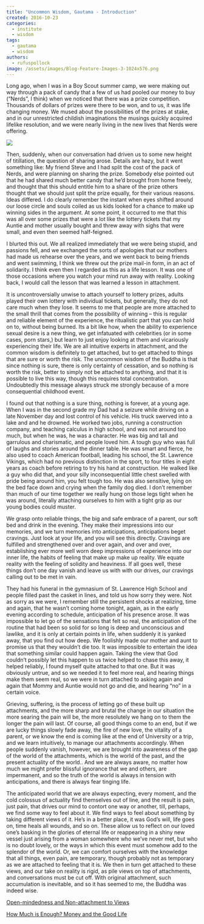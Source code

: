 ```yaml
---
title: "Uncommon Wisdom, Gautama - Introduction"
created: 2016-10-23
categories: 
  - institute
  - wisdom
tags: 
  - gautama
  - wisdom
authors: 
  - rufuspollock
image: /assets/images/Blog-Feature-Images-3-1024x576.png
---
```


Long ago, when I was in a Boy Scout summer camp, we were making out way through a pack of candy that a few of us had pooled our money to buy (“Nerds”, I think) when we noticed that there was a prize competition. Thousands of dollars of prizes were there to be won, and to us, it was life changing money. We mused about the possibilities of the prizes at stake, and in our unrestricted childish imaginations the musings quickly acquired lifelike resolution, and we were nearly living in the new lives that Nerds were offering.

![](/assets/images/non-attachment.png)

Then, suddenly, when our conversation had driven us to some new height of titillation, the question of sharing arose. Details are hazy, but it went something like: My friend Steve and I had split the cost of the pack of Nerds, and were planning on sharing the prize. Somebody else pointed out that he had shared much better candy that he’d brought from home freely, and thought that this should entitle him to a share of the prize others thought that we should just split the prize equally, for their various reasons. Ideas differed. I do clearly remember the instant when eyes shifted around our loose circle and souls coiled as us kids looked for a chance to make up winning sides in the argument. At some point, it occurred to me that this was all over some prizes that were a lot like the lottery tickets that my Auntie and mother usually bought and threw away with sighs that were small, and even then seemed half-feigned.

I blurted this out. We all realized immediately that we were being stupid, and passions fell, and we exchanged the sorts of apologies that our mothers had made us rehearse over the years, and we went back to being friends and went swimming, I think we threw out the prize mail-in form, in an act of solidarity. I think even then I regarded as this as a life lesson. It was one of those occasions where you watch your mind run away with reality. Looking back, I would call the lesson that was learned a lesson in attachment.

It is uncontroversially unwise to attach yourself to lottery prizes, adults played their own lottery with individual tickets, but generally, they do not care much when they lose. It seems to me that people are more attached to the small thrill that comes from the possibility of winning – this is regular and reliable element of the experience, the ritualistic part that you can hold on to, without being burned. Its a bit like how, when the ability to experience sexual desire is a new thing, we get infatuated with celebrities (or in some cases, porn stars,) but learn to just enjoy looking at them and vicariously experiencing their life. We are all intuitive experts in attachment, and the common wisdom is definitely to get attached, but to get attached to things that are sure or worth the risk. The uncommon wisdom of the Buddha is that since nothing is sure, there is only certainty of cessation, and so nothing is worth the risk, better to simply not be attached to anything, and that it is possible to live this way, though this requires total concentration. Undoubtedly this message always struck me strongly because of a more consequential childhood event.

I found out that nothing is a sure thing, nothing is forever, at a young age. When I was in the second grade my Dad had a seizure while driving on a late November day and lost control of his vehicle. His truck swerved into a lake and and he drowned. He worked two jobs, running a construction company, and teaching calculus in high school, and was not around too much, but when he was, he was a character. He was big and tall and garrulous and charismatic, and people loved him. A tough guy who was full of laughs and stories around the dinner table. He was smart and fierce, he also used to coach American football, leading his school, the St. Lawrence Vikings, which had no previous distinction in the sport, to four titles in eight years as coach before retiring to try his hand at construction. He walked like a guy who did that, and your silly inconsequential little chest swelled with pride being around him, you felt tough too. He was also sensitive, lying on the bed face down and crying when the family dog died. I don’t remember than much of our time together we really hung on those legs tight when he was around, literally attaching ourselves to him with a tight grip as our young bodies could muster.

We grasp onto reliable things, the big and safe embrace of a parent, our soft bed and drink in the evening. They make their impressions into our memories, and we turn memories into anticipations, anticipations beget cravings. Just look at your life, and you will see this directly. Cravings are fulfilled and strengthened over and over again, and over and over, establishing ever more well worn deep impressions of experience into our inner life, the habits of feeling that make up make up reality. We equate reality with the feeling of solidity and heaviness. If all goes well, these things don’t one day vanish and leave us with with our drives, our cravings calling out to be met in vain.

They had his funeral in the gymnasium of St. Lawrence High School and people filled past the casket in lines, and told us how sorry they were. Not as sorry as we were, I remember still the persistent shocks at realizing, time and again, that he wasn’t coming home tonight, again, as in the early evening according to schedule, anticipation of his presence arose. It was impossible to let go of the sensations that felt so real, the anticipation of the routine that had been so solid for so long is deep and unconscious and lawlike, and it is only at certain points in life, when suddenly it is yanked away, that you find out how deep. We foolishly made our mother and aunt to promise us that they wouldn’t die too. It was impossible to entertain the idea that something similar could happen again. Taking the view that God couldn’t possibly let this happen to us twice helped to chase this away, it helped reliably, I found myself quite attached to that one. But it was obviously untrue, and so we needed it to feel more real, and hearing things make them seem real, so we were in turn attached to asking again and again that Mommy and Auntie would not go and die, and hearing “no” in a certain voice.

Grieving, suffering, is the process of letting go of these built up attachments, and the more sharp and brutal the change in our situation the more searing the pain will be, the more resolutely we hang on to them the longer the pain will last. Of course, all good things come to an end, but if we are lucky things slowly fade away, the fire of new love, the vitality of a parent, or we know the end is coming like at the end of University or a trip, and we learn intuitively, to manage our attachments accordingly. When people suddenly vanish, however, we are brought into awareness of the gap of the world of the attachments, which is the world of the past, and the present actuality of the world.. And we are always aware, no matter how much we might prefer blissful ignorance that we and others, are impermanent, and so the truth of the world is always in tension with anticipations, and there is always fear tinging life.

The anticipated world that we are always expecting, every moment, and the cold colossus of actuality find themselves out of line, and the result is pain, just pain, that drives our mind to contort one way or another, till, perhaps, we find some way to feel about it. We find ways to feel about something by taking different views of it. He’s in a better place, it was God’s will, life goes on, time heals all wounds, and so on. These allow us to reflect on our loved one’s basking in the glories of eternal life or reappearing in a shiny new vessel just arising from a woman somewhere who we’ve never met, but who is no doubt lovely, or the ways in which this event must somehow add to the splendor of the world. Or, we can comfort ourselves with the knowledge that all things, even pain, are temporary, though probably not as temporary as we are attached to feeling that it is. We then in turn get attached to these views, and our take on reality is rigid, as pile views on top of attachments, and conversations must be cut off. With original attachment, such accumulation is inevitable, and so it has seemed to me, the Buddha was indeed wise.

[Open-mindedness and Non-attachment to Views](https://lifeitself.org/2016/10/20/open-mindedness-and-non-attachment-to-views/)

[How Much is Enough? Money and the Good Life](https://lifeitself.org/2017/02/05/summary-how-much-is-enough-skidelsky-2012/)
